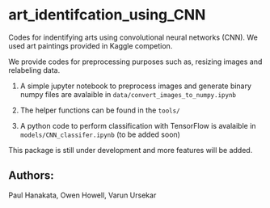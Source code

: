 # art_identifcation_using_CNN
Codes for indentifying arts using convolutional neural networks (CNN).
We used art paintings provided in Kaggle competion. 

We provide codes for preprocessing purposes such as, resizing images and relabeling data. 

1. A simple jupyter notebook to preprocess images and generate binary numpy files are  avalaible in `data/convert_images_to_numpy.ipynb`

2. The helper functions can be found in the `tools/`

3. A python code to perform classification with TensorFlow is avalaible in `models/CNN_classifer.ipynb` (to be added soon)


This package is still under development and more features will be added. 

## Authors:
Paul Hanakata, Owen Howell, Varun Ursekar
